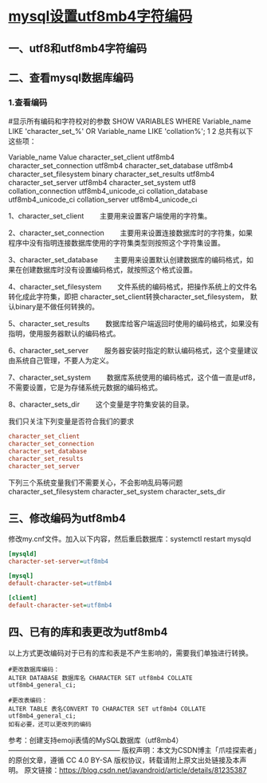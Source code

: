 # [mysql设置utf8mb4字符编码](https://blog.csdn.net/javandroid/article/details/81235387)

## 一、utf8和utf8mb4字符编码

## 二、查看mysql数据库编码

### 1.查看编码

#显示所有编码和字符校对的参数
SHOW VARIABLES WHERE Variable_name LIKE 'character_set_%' OR Variable_name LIKE 'collation%';
1
2
总共有以下这些项：

Variable_name	Value
character_set_client	utf8mb4
character_set_connection	utf8mb4
character_set_database	utf8mb4
character_set_filesystem	binary
character_set_results	utf8mb4
character_set_server	utf8mb4
character_set_system	utf8
collation_connection	utf8mb4_unicode_ci
collation_database	utf8mb4_unicode_ci
collation_server	utf8mb4_unicode_ci


1、character_set_client
　　主要用来设置客户端使用的字符集。

2、character_set_connection
　　主要用来设置连接数据库时的字符集，如果程序中没有指明连接数据库使用的字符集类型则按照这个字符集设置。

3、character_set_database
　　主要用来设置默认创建数据库的编码格式，如果在创建数据库时没有设置编码格式，就按照这个格式设置。

4、character_set_filesystem
　　文件系统的编码格式，把操作系统上的文件名转化成此字符集，即把 character_set_client转换character_set_filesystem， 默认binary是不做任何转换的。

5、character_set_results
　　数据库给客户端返回时使用的编码格式，如果没有指明，使用服务器默认的编码格式。

6、character_set_server
　　服务器安装时指定的默认编码格式，这个变量建议由系统自己管理，不要人为定义。

7、character_set_system
　　数据库系统使用的编码格式，这个值一直是utf8，不需要设置，它是为存储系统元数据的编码格式。

8、character_sets_dir
　　这个变量是字符集安装的目录。

我们只关注下列变量是否符合我们的要求

```ini
character_set_client
character_set_connection
character_set_database
character_set_results
character_set_server
```

下列三个系统变量我们不需要关心，不会影响乱码等问题
character_set_filesystem
character_set_system
character_sets_dir

## 三、修改编码为utf8mb4

修改my.cnf文件。加入以下内容，然后重启数据库：systemctl restart mysqld


```ini
[mysqld]
character-set-server=utf8mb4

[mysql]
default-character-set=utf8mb4

[client]
default-character-set=utf8mb4
```

## 四、已有的库和表更改为utf8mb4

以上方式更改编码对于已有的库和表是不产生影响的，需要我们单独进行转换。

```mysql
#更改数据库编码：
ALTER DATABASE 数据库名 CHARACTER SET utf8mb4 COLLATE utf8mb4_general_ci;

#更改表编码：
ALTER TABLE 表名CONVERT TO CHARACTER SET utf8mb4 COLLATE utf8mb4_general_ci; 
如有必要，还可以更改列的编码
```

参考：创建支持emoji表情的MySQL数据库（utf8mb4）
————————————————
版权声明：本文为CSDN博主「爪哇探索者」的原创文章，遵循 CC 4.0 BY-SA 版权协议，转载请附上原文出处链接及本声明。
原文链接：https://blog.csdn.net/javandroid/article/details/81235387